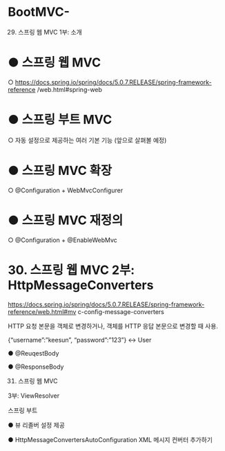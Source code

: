 # BootMVC-
29. 스프링 웹 MVC 1부: 소개 
 
# ● 스프링 웹 MVC

○ https://docs.spring.io/spring/docs/5.0.7.RELEASE/spring-framework-reference /web.html#spring-web

# ● 스프링 부트 MVC 

○ 자동 설정으로 제공하는 여러 기본 기능 (앞으로 살펴볼 예정)

# ● 스프링 MVC 확장

○ @Configuration + WebMvcConfigurer

# ● 스프링 MVC 재정의

○ @Configuration + @EnableWebMvc 
 
# 30. 스프링 웹 MVC 2부: HttpMessageConverters 
 
https://docs.spring.io/spring/docs/5.0.7.RELEASE/spring-framework-reference/web.html#mv c-config-message-converters 
 
HTTP 요청 본문을 객체로 변경하거나, 객체를 HTTP 응답 본문으로 변경할 때 사용.

{“username”:”keesun”, “password”:”123”} <-> User

● @ReuqestBody

● @ResponseBody 
 
31. 스프링 웹 MVC 

3부: ViewResolver 
 
스프링 부트

● 뷰 리졸버 설정 제공

● HttpMessageConvertersAutoConfiguration   XML 메시지 컨버터 추가하기 


